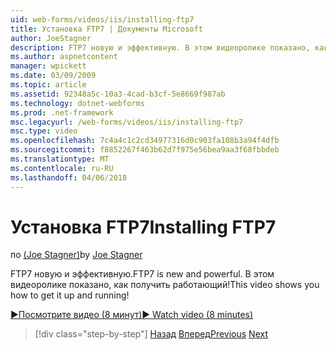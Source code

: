 ```yaml
---
uid: web-forms/videos/iis/installing-ftp7
title: Установка FTP7 | Документы Microsoft
author: JoeStagner
description: FTP7 новую и эффективную. В этом видеоролике показано, как получить работающий!
ms.author: aspnetcontent
manager: wpickett
ms.date: 03/09/2009
ms.topic: article
ms.assetid: 92348a5c-10a3-4cad-b3cf-5e8669f987ab
ms.technology: dotnet-webforms
ms.prod: .net-framework
msc.legacyurl: /web-forms/videos/iis/installing-ftp7
msc.type: video
ms.openlocfilehash: 7c4a4c1c2cd34977316d0c903fa108b3a94f4dfb
ms.sourcegitcommit: f8852267f463b62d7f975e56bea9aa3f68fbbdeb
ms.translationtype: MT
ms.contentlocale: ru-RU
ms.lasthandoff: 04/06/2018
---
```

<a name="installing-ftp7"></a><span data-ttu-id="70c02-104">Установка FTP7</span><span class="sxs-lookup"><span data-stu-id="70c02-104">Installing FTP7</span></span>
====================
<span data-ttu-id="70c02-105">по [(Joe Stagner)](https://github.com/JoeStagner)</span><span class="sxs-lookup"><span data-stu-id="70c02-105">by [Joe Stagner](https://github.com/JoeStagner)</span></span>

<span data-ttu-id="70c02-106">FTP7 новую и эффективную.</span><span class="sxs-lookup"><span data-stu-id="70c02-106">FTP7 is new and powerful.</span></span> <span data-ttu-id="70c02-107">В этом видеоролике показано, как получить работающий!</span><span class="sxs-lookup"><span data-stu-id="70c02-107">This video shows you how to get it up and running!</span></span>

[<span data-ttu-id="70c02-108">&#9654;Посмотрите видео (8 минут)</span><span class="sxs-lookup"><span data-stu-id="70c02-108">&#9654; Watch video (8 minutes)</span></span>](https://channel9.msdn.com/Blogs/ASP-NET-Site-Videos/installing-ftp7)

> [!div class="step-by-step"]
> <span data-ttu-id="70c02-109">[Назад](creating-a-site-with-iis7-manager.md)
> [Вперед](bit-rate-throttling.md)</span><span class="sxs-lookup"><span data-stu-id="70c02-109">[Previous](creating-a-site-with-iis7-manager.md)
[Next](bit-rate-throttling.md)</span></span>
